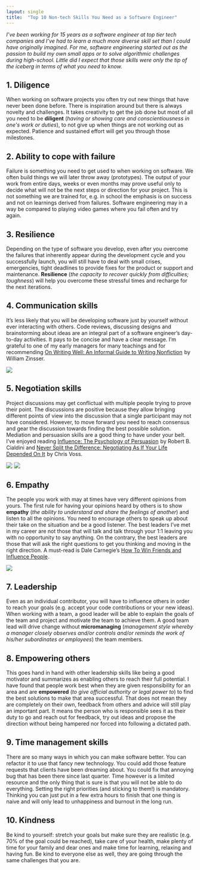 ```yaml
---
layout: single
title:  "Top 10 Non-tech Skills You Need as a Software Engineer"
---
```


*I’ve been working for 15 years as a software engineer at top tier tech companies and I’ve had to learn a much more diverse skill set than I could have originally imagined. For me, software engineering started out as the passion to build my own small apps or to solve algorithmic challenges during high-school. Little did I expect that those skills were only the tip of the iceberg in terms of what you need to know.*

## 1. Diligence

When working on software projects you often try out new things that have never been done before. There is inspiration around but there is always novelty and challenges. It takes creativity to get the job done but most of all you need to be **diligent** (*having or showing care and conscientiousness in one's work or duties*), to not give up when things are not working out as expected. Patience and sustained effort will get you through those milestones.

## 2. Ability to cope with failure
Failure is something you need to get used to when working on software. We often build things we will later throw away (prototypes). The output of your work from entire days, weeks or even months may prove useful only to decide what will not be the next steps or direction for your project.
This is not something we are trained for, e.g. in school the emphasis is on success and not on learnings derived from failures. Software engineering may in a way be compared to playing video games where you fail often and try again.

## 3. Resilience
Depending on the type of software you develop, even after you overcome the failures that inherently appear during the development cycle and you successfully launch, you will still have to deal with small crises, emergencies, tight deadlines to provide fixes for the product or support and maintenance. **Resilience** (*the capacity to recover quickly from difficulties; toughness*) will help you overcome these stressful times and recharge for the next iterations.

## 4. Communication skills
It’s less likely that you will be developing software just by yourself without ever interacting with others. Code reviews, discussing designs and brainstorming about ideas are an integral part of a software engineer’s day-to-day activities. It pays to be concise and have a clear message. I’m grateful to one of my early managers for many teachings and for recommending <a target="_blank" href="https://www.amazon.com/gp/product/B0090RVGW0/ref=as_li_tl?ie=UTF8&camp=1789&creative=9325&creativeASIN=B0090RVGW0&linkCode=as2&tag=lauracd1-20&linkId=720b1175888c33061e14f0a6e9c30d20">On Writing Well: An Informal Guide to Writing Nonfiction</a><img src="//ir-na.amazon-adsystem.com/e/ir?t=lauracd1-20&l=am2&o=1&a=B0090RVGW0" width="1" height="1" border="0" alt="" style="border:none !important; margin:0px !important;" /> by William Zinsser.

<a target="_blank"  href="https://www.amazon.com/gp/product/B0090RVGW0/ref=as_li_tl?ie=UTF8&camp=1789&creative=9325&creativeASIN=B0090RVGW0&linkCode=as2&tag=lauracd1-20&linkId=1fb0518b4170129e99a2f6afbb989c37"><img border="0" src="//ws-na.amazon-adsystem.com/widgets/q?_encoding=UTF8&MarketPlace=US&ASIN=B0090RVGW0&ServiceVersion=20070822&ID=AsinImage&WS=1&Format=_SL250_&tag=lauracd1-20" ></a><img src="//ir-na.amazon-adsystem.com/e/ir?t=lauracd1-20&l=am2&o=1&a=B0090RVGW0" width="1" height="1" border="0" alt="" style="border:none !important; margin:0px !important;" />


## 5. Negotiation skills

Project discussions may get conflictual with multiple people trying to prove their point. The discussions are positive because they allow bringing different points of view into the discussion that a single participant may not have considered. However, to move forward you need to reach consensus and gear the discussion towards finding the best possible solution. Mediation and persuasion skills are a good thing to have under your belt.
I’ve enjoyed reading <a target="_blank" href="https://www.amazon.com/gp/product/B002BD2UUC/ref=as_li_tl?ie=UTF8&camp=1789&creative=9325&creativeASIN=B002BD2UUC&linkCode=as2&tag=lauracd1-20&linkId=bbf0305a46ae9b7bfe50ec5e62c8826b">Influence: The Psychology of Persuasion</a><img src="//ir-na.amazon-adsystem.com/e/ir?t=lauracd1-20&l=am2&o=1&a=B002BD2UUC" width="1" height="1" border="0" alt="" style="border:none !important; margin:0px !important;" /> by Robert B. Cialdini and <a target="_blank" href="https://www.amazon.com/gp/product/B014DUR7L2/ref=as_li_tl?ie=UTF8&camp=1789&creative=9325&creativeASIN=B014DUR7L2&linkCode=as2&tag=lauracd1-20&linkId=c855b130f083bacd4f30a7783af9cae0">Never Split the Difference: Negotiating As If Your Life Depended On It</a><img src="//ir-na.amazon-adsystem.com/e/ir?t=lauracd1-20&l=am2&o=1&a=B014DUR7L2" width="1" height="1" border="0" alt="" style="border:none !important; margin:0px !important;" /> by Chris Voss.

<a target="_blank"  href="https://www.amazon.com/gp/product/B002BD2UUC/ref=as_li_tl?ie=UTF8&camp=1789&creative=9325&creativeASIN=B002BD2UUC&linkCode=as2&tag=lauracd1-20&linkId=b0b58f845dfbd1f7c100f673c1c4674c"><img border="0" src="//ws-na.amazon-adsystem.com/widgets/q?_encoding=UTF8&MarketPlace=US&ASIN=B002BD2UUC&ServiceVersion=20070822&ID=AsinImage&WS=1&Format=_SL250_&tag=lauracd1-20" ></a><img src="//ir-na.amazon-adsystem.com/e/ir?t=lauracd1-20&l=am2&o=1&a=B002BD2UUC" width="1" height="1" border="0" alt="" style="border:none !important; margin:0px !important;" />
<a target="_blank"  href="https://www.amazon.com/gp/product/B014DUR7L2/ref=as_li_tl?ie=UTF8&camp=1789&creative=9325&creativeASIN=B014DUR7L2&linkCode=as2&tag=lauracd1-20&linkId=0ad729a12352afd8c755321337cac9f6"><img border="0" src="//ws-na.amazon-adsystem.com/widgets/q?_encoding=UTF8&MarketPlace=US&ASIN=B014DUR7L2&ServiceVersion=20070822&ID=AsinImage&WS=1&Format=_SL250_&tag=lauracd1-20" ></a><img src="//ir-na.amazon-adsystem.com/e/ir?t=lauracd1-20&l=am2&o=1&a=B014DUR7L2" width="1" height="1" border="0" alt="" style="border:none !important; margin:0px !important;" />



## 6. Empathy

The people you work with may at times have very different opinions from yours. The first rule for having your opinions heard by others is to show **empathy** (*the ability to understand and share the feelings of another*) and listen to all the opinions. You need to encourage others to speak up about their take on the situation and be a good listener. The best leaders I’ve met in my career are not those that will talk and talk through your 1:1 leaving you with no opportunity to say anything. On the contrary, the best leaders are those that will ask the right questions to get you thinking and moving in the right direction. A must-read is Dale Carnegie’s <a target="_blank" href="https://www.amazon.com/gp/product/B003WEAI4E/ref=as_li_tl?ie=UTF8&camp=1789&creative=9325&creativeASIN=B003WEAI4E&linkCode=as2&tag=lauracd1-20&linkId=8c2b2c6d2926eb1fb81766e031bdd4f8">How To Win Friends and Influence People</a><img src="//ir-na.amazon-adsystem.com/e/ir?t=lauracd1-20&l=am2&o=1&a=B003WEAI4E" width="1" height="1" border="0" alt="" style="border:none !important; margin:0px !important;" />.


<a target="_blank"  href="https://www.amazon.com/gp/product/B003WEAI4E/ref=as_li_tl?ie=UTF8&camp=1789&creative=9325&creativeASIN=B003WEAI4E&linkCode=as2&tag=lauracd1-20&linkId=8e3e64980aeb63d465a100ac9e06ebe3"><img border="0" src="//ws-na.amazon-adsystem.com/widgets/q?_encoding=UTF8&MarketPlace=US&ASIN=B003WEAI4E&ServiceVersion=20070822&ID=AsinImage&WS=1&Format=_SL250_&tag=lauracd1-20" ></a><img src="//ir-na.amazon-adsystem.com/e/ir?t=lauracd1-20&l=am2&o=1&a=B003WEAI4E" width="1" height="1" border="0" alt="" style="border:none !important; margin:0px !important;" />

## 7. Leadership

Even as an individual contributor, you will have to influence others in order to reach your goals (e.g. accept your code contributions or your new ideas). When working with a team, a good leader will be able to explain the goals of the team and project and motivate the team to achieve them. A good team lead will drive change without **micromanaging** (*management style whereby a manager closely observes and/or controls and/or reminds the work of his/her subordinates or employees*) the team members.

## 8. Empowering others  

This goes hand in hand with other leadership skills like being a good motivator and summarizes as enabling others to reach their full potential. I have found that people work best when they are given responsibility for an area and are **empowered** (*to give official authority or legal power to*) to find the best solutions to make that area successful. That does not mean they are completely on their own, feedback from others and advice will still play an important part. It means the person who is responsible sees it as their duty to go and reach out for feedback, try out ideas and propose the direction without being hampered nor forced into following a dictated path.

## 9. Time management skills

There are so many ways in which you can make software better. You can refactor it to use that fancy new technology. You could add those feature requests that clients have been dreaming about. You could fix that annoying bug that has been there since last quarter.
Time however is a limited resource and the only thing that is sure is that you will not be able to do everything. Setting the right priorities (and sticking to them!) is mandatory. Thinking you can just put in a few extra hours to finish that one thing is naive and will only lead to unhappiness and burnout in the long run.

## 10. Kindness

Be kind to yourself: stretch your goals but make sure they are realistic (e.g. 70% of the goal could be reached), take care of your health, make plenty of time for your family and dear ones and make time for learning, relaxing and having fun. Be kind to everyone else as well, they are going through the same challenges that you are.
